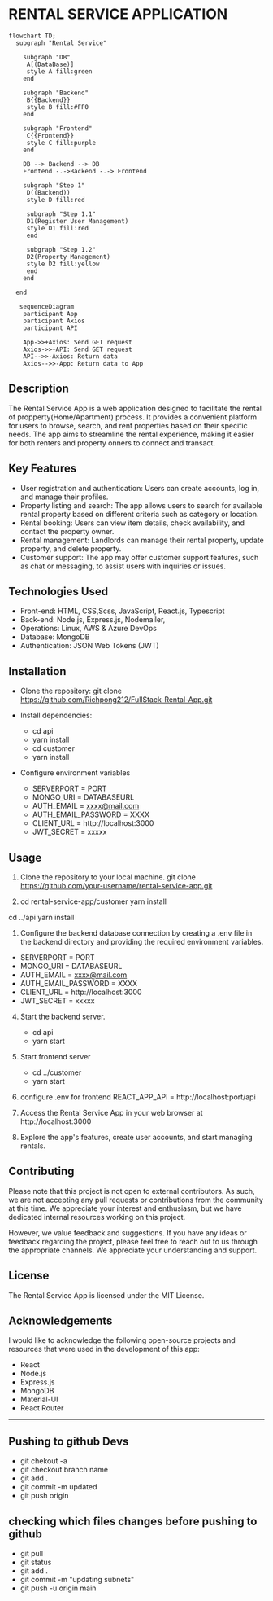 # RENTAL SERVICE APPLICATION

```mermaid
flowchart TD;
  subgraph "Rental Service"

    subgraph "DB"
     A[(DataBase)]
     style A fill:green
    end

    subgraph "Backend"
     B{{Backend}}
     style B fill:#FF0
    end

    subgraph "Frontend"
     C{{Frontend}}
     style C fill:purple
    end

    DB --> Backend --> DB
    Frontend -.->Backend -.-> Frontend

    subgraph "Step 1"
     D((Backend))
     style D fill:red

     subgraph "Step 1.1"
     D1(Register User Management)
     style D1 fill:red
     end

     subgraph "Step 1.2"
     D2(Property Management)
     style D2 fill:yellow
     end
    end

  end

```

```mermaid
   sequenceDiagram
    participant App
    participant Axios
    participant API

    App->>+Axios: Send GET request
    Axios->>+API: Send GET request
    API-->>-Axios: Return data
    Axios-->>-App: Return data to App
```

## Description

The Rental Service App is a web application designed to facilitate the rental of propperty(Home/Apartment) process. It provides a convenient platform for users to browse, search, and rent properties based on their specific needs. The app aims to streamline the rental experience, making it easier for both renters and property onners to connect and transact.

## Key Features

- User registration and authentication: Users can create accounts, log in, and manage their profiles.
- Property listing and search: The app allows users to search for available rental property based on different criteria such as category or location.
- Rental booking: Users can view item details, check availability, and contact the property owner.
- Rental management: Landlords can manage their rental property, update property, and delete property.
- Customer support: The app may offer customer support features, such as chat or messaging, to assist users with inquiries or issues.

## Technologies Used

- Front-end: HTML, CSS,Scss, JavaScript, React.js, Typescript
- Back-end: Node.js, Express.js, Nodemailer,
- Operations: Linux, AWS & Azure DevOps
- Database: MongoDB
- Authentication: JSON Web Tokens (JWT)

## Installation

- Clone the repository:
  git clone <https://github.com/Richpong212/FullStack-Rental-App.git>
- Install dependencies:

  - cd api
  - yarn install
  - cd customer
  - yarn install

- Configure environment variables
  - SERVERPORT = PORT
  - MONGO_URI = DATABASEURL
  - AUTH_EMAIL = xxxx@mail.com
  - AUTH_EMAIL_PASSWORD = XXXX
  - CLIENT_URL = http://localhost:3000
  - JWT_SECRET = xxxxx

## Usage

1. Clone the repository to your local machine.
   git clone https://github.com/your-username/rental-service-app.git

2. cd rental-service-app/customer
   yarn install

cd ../api
yarn install

1. Configure the backend database connection by creating a .env file in the backend directory and providing the required environment variables.

- SERVERPORT = PORT
- MONGO_URI = DATABASEURL
- AUTH_EMAIL = xxxx@mail.com
- AUTH_EMAIL_PASSWORD = XXXX
- CLIENT_URL = http://localhost:3000
- JWT_SECRET = xxxxx

4. Start the backend server.

   - cd api
   - yarn start

5. Start frontend server

   - cd ../customer
   - yarn start

6. configure .env for frontend
   REACT_APP_API = http://localhost:port/api

7. Access the Rental Service App in your web browser at http://localhost:3000

8. Explore the app's features, create user accounts, and start managing rentals.

## Contributing

Please note that this project is not open to external contributors. As such, we are not accepting any pull requests or contributions from the community at this time. We appreciate your interest and enthusiasm, but we have dedicated internal resources working on this project.

However, we value feedback and suggestions. If you have any ideas or feedback regarding the project, please feel free to reach out to us through the appropriate channels. We appreciate your understanding and support.

## License

The Rental Service App is licensed under the MIT License.

## Acknowledgements

I would like to acknowledge the following open-source projects and resources that were used in the development of this app:

- React
- Node.js
- Express.js
- MongoDB
- Material-UI
- React Router

---

## Pushing to github Devs

- git chekout -a
- git checkout branch name
- git add .
- git commit -m updated
- git push origin <branchname>

## checking which files changes before pushing to github

- git pull
- git status
- git add .
- git commit -m "updating subnets"
- git push -u origin main
